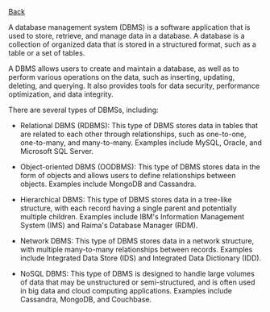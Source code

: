 [Back](/README.md/)

A database management system (DBMS) is a software application that is used to store, retrieve, and manage data in a database. A database is a collection of organized data that is stored in a structured format, such as a table or a set of tables.

A DBMS allows users to create and maintain a database, as well as to perform various operations on the data, such as inserting, updating, deleting, and querying. It also provides tools for data security, performance optimization, and data integrity.

There are several types of DBMSs, including:

* Relational DBMS (RDBMS): This type of DBMS stores data in tables that are related to each other through relationships, such as one-to-one, one-to-many, and many-to-many. Examples include MySQL, Oracle, and Microsoft SQL Server.
    
* Object-oriented DBMS (OODBMS): This type of DBMS stores data in the form of objects and allows users to define relationships between objects. Examples include MongoDB and Cassandra.
    
* Hierarchical DBMS: This type of DBMS stores data in a tree-like structure, with each record having a single parent and potentially multiple children. Examples include IBM's Information Management System (IMS) and Raima's Database Manager (RDM).
    
* Network DBMS: This type of DBMS stores data in a network structure, with multiple many-to-many relationships between records. Examples include Integrated Data Store (IDS) and Integrated Data Dictionary (IDD).
    
* NoSQL DBMS: This type of DBMS is designed to handle large volumes of data that may be unstructured or semi-structured, and is often used in big data and cloud computing applications. Examples include Cassandra, MongoDB, and Couchbase.